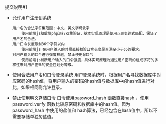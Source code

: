 提交说明#1

 -  允许用户注册到系统 
 
        用户名的合法字符集范围：中文、英文字母数字 
            使用前端js和后端php进行双重验证，基本实现原理是使用正则表达式匹配，保证了用户名的合法。
        用户口令长度限制36个字符以内
            使用前端js 在用户输入的时候直接校验口令长度是否满足小于36的要求。
        对用户输入的口令进行强度校验，禁止使用弱口令
            使用前端js判断用户输入的口令强度，具体实现原理为通过用户密码的组成字符的多样性来对用户密码的安全性划分等级。
        
 - 使用合法用户名和口令登录系统
         用户登录系统时，根据用户名寻找数据库中对应密码的hash值，将用户输入的密码的hash值与数据库中的hash值进行对比，如果相同则允许登录。
 -  禁止使用明文存储口令
         口令使用password_hash 函数直接hash ，使用password_verify 函数比较原密码和数据库中的hash值。因为password_hash 中使用的盐值和 hash算法，已经包含在hash值中，所以不需要存储单独的盐值。
